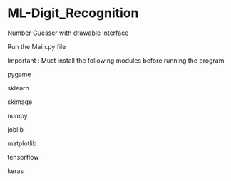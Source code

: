 # ML-Digit_Recognition
Number Guesser with drawable interface

Run the Main.py file

Important : Must install the following modules before running the program

pygame

sklearn

skimage

numpy

joblib

matplotlib

tensorflow

keras
